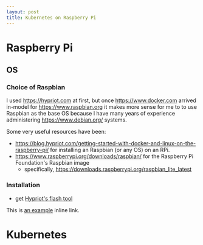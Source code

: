 ```yaml
---
layout: post
title: Kubernetes on Raspberry Pi
---
```


# Raspberry Pi

## OS

### Choice of Raspbian

I used <https://hypriot.com> at first, but once <https://www.docker.com> arrived in-model for <https://www.raspbian.org> it makes more sense for me to to use Raspbian as the base OS because I have many years of experience administering <https://www.debian.org/> systems.

Some very useful resources have been:
* <https://blog.hypriot.com/getting-started-with-docker-and-linux-on-the-raspberry-pi/> for installing an Raspbian (or any OS) on an RPi.
* <https://www.raspberrypi.org/downloads/raspbian/> for the Raspberry Pi Foundation's Raspbian image
  * specifically, <https://downloads.raspberrypi.org/raspbian_lite_latest> 

### Installation

* get [Hypriot's flash tool](https://github.com/hypriot/flash)

This is [an example](http://example.com/ "Title") inline link.

# Kubernetes